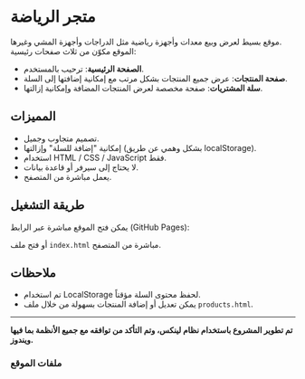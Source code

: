 # متجر الرياضة

موقع بسيط لعرض وبيع معدات وأجهزة رياضية مثل الدراجات وأجهزة المشي وغيرها.  
الموقع مكوّن من ثلاث صفحات رئيسية:

- **الصفحة الرئيسية**: ترحيب بالمستخدم.
- **صفحة المنتجات**: عرض جميع المنتجات بشكل مرتب مع إمكانية إضافتها إلى السلة.
- **سلة المشتريات**: صفحة مخصصة لعرض المنتجات المضافة وإمكانية إزالتها.

## المميزات

- تصميم متجاوب وجميل.
- إمكانية "إضافة للسلة" وإزالتها (بشكل وهمي عن طريق localStorage).
- استخدام HTML / CSS / JavaScript فقط.
- لا يحتاج إلى سيرفر أو قاعدة بيانات.
- يعمل مباشرة من المتصفح.

## طريقة التشغيل

يمكن فتح الموقع مباشرة عبر الرابط (GitHub Pages):

أو فتح ملف `index.html` مباشرة من المتصفح.

## ملاحظات

- تم استخدام LocalStorage لحفظ محتوى السلة مؤقتاً.
- يمكن تعديل أو إضافة المنتجات بسهولة من خلال ملف `products.html`.

---

**تم تطوير المشروع باستخدام نظام لينكس، وتم التأكد من توافقه مع جميع الأنظمة بما فيها ويندوز.**

### ملفات الموقع

